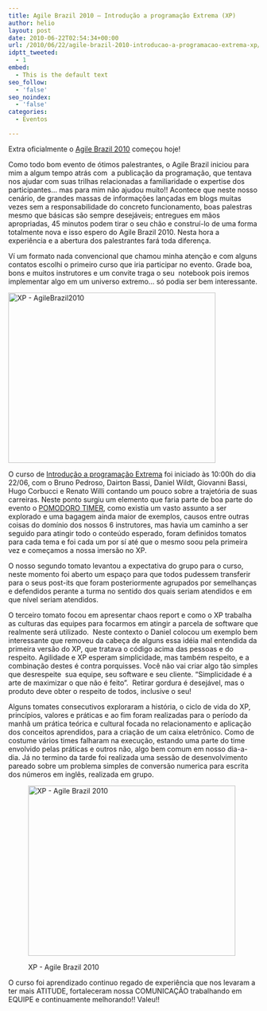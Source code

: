 ```yaml
---
title: Agile Brazil 2010 – Introdução a programação Extrema (XP)
author: helio
layout: post
date: 2010-06-22T02:54:34+00:00
url: /2010/06/22/agile-brazil-2010-introducao-a-programacao-extrema-xp/
idptt_tweeted:
  - 1
embed:
  - This is the default text
seo_follow:
  - 'false'
seo_noindex:
  - 'false'
categories:
  - Eventos

---
```

Extra oficialmente o <a title="Agile Brazil 2010" href="http://www.agilebrazil.com/" target="_blank">Agile Brazil 2010</a> começou hoje!

Como todo bom evento de ótimos palestrantes, o Agile Brazil iniciou para mim a algum tempo atrás com  a publicação da programação, que tentava nos ajudar com suas trilhas relacionadas a familiaridade o expertise dos participantes&#8230; mas para mim não ajudou muito!! Acontece que neste nosso cenário, de grandes massas de informações lançadas em blogs muitas vezes sem a responsabilidade do concreto funcionamento, boas palestras mesmo que básicas são sempre desejáveis; entregues em mãos apropriadas, 45 minutos podem tirar o seu chão e construí-lo de uma forma totalmente nova e isso espero do Agile Brazil 2010. Nesta hora a experiência e a abertura dos palestrantes fará toda diferença.

Ví um formato nada convencional que chamou minha atenção e com alguns contatos escolhi o primeiro curso que iria participar no evento. Grade boa, bons e muitos instrutores e um convite traga o seu  notebook pois iremos implementar algo em um universo extremo&#8230; só podia ser bem interessante.

[<img class="aligncenter size-full wp-image-206" src="/uploads/2010/06/DSC04413.jpg" alt="XP - AgileBrazil2010" width="417" height="342" srcset="/uploads/2010/06/DSC04413.jpg 417w, /uploads/2010/06/DSC04413-300x246.jpg 300w" sizes="(max-width: 417px) 100vw, 417px" />][1]

O curso de <a title="XP" href="http://www.agilebrazil.com/2010/pt/xp.html" target="_blank">Introdução a programação Extrema</a> foi iniciado às 10:00h do dia 22/06, com o Bruno Pedroso, Dairton Bassi, Daniel Wildt, Giovanni Bassi, Hugo Corbucci e Renato Willi contando um pouco sobre a trajetória de suas carreiras. Neste ponto surgiu um elemento que faria parte de boa parte do evento o <a title="Pomodoro" href="http://www.pomodorotechnique.com/" target="_blank">POMODORO TIMER</a>, como existia um vasto assunto a ser explorado e uma bagagem ainda maior de exemplos, causos entre outras coisas do domínio dos nossos 6 instrutores, mas havia um caminho a ser seguido para atingir todo o conteúdo esperado, foram definidos tomatos para cada tema e foi cada um por sí até que o mesmo soou pela primeira vez e começamos a nossa imersão no XP.

O nosso segundo tomato levantou a expectativa do grupo para o curso, neste momento foi aberto um espaço para que todos pudessem transferir para o seus post-its que foram posteriormente agrupados por semelhanças e defendidos perante a turma no sentido dos quais seriam atendidos e em que nível seriam atendidos.

O terceiro tomato focou em apresentar chaos report e como o XP trabalha as culturas das equipes para focarmos em atingir a parcela de software que realmente será utilizado.  Neste contexto o Daniel colocou um exemplo bem interessante que removeu da cabeça de alguns essa idéia mal entendida da primeira versão do XP, que tratava o código acima das pessoas e do respeito. Agilidade e XP esperam simplicidade, mas também respeito, e a combinação destes é contra porquisses. Você não vai criar algo tão simples que desrespeite  sua equipe, seu software e seu cliente. &#8220;Simplicidade é a arte de maximizar o que não é feito&#8221;.  Retirar gordura é desejável, mas o produto deve obter o respeito de todos, inclusive o seu!

Alguns tomates consecutivos exploraram a história, o ciclo de vida do XP, princípios, valores e práticas e ao fim foram realizadas para o período da manhã um prática teórica e cultural focada no relacionamento e aplicação dos conceitos aprendidos, para a criação de um caixa eletrônico. Como de costume vários times falharam na execução, estando uma parte do time envolvido pelas práticas e outros não, algo bem comum em nosso dia-a-dia. Já no termino da tarde foi realizada uma sessão de desenvolvimento pareado sobre um problema simples de conversão numerica para escrita dos números em inglês, realizada em grupo.<figure id="attachment_205" style="width: 417px" class="wp-caption aligncenter">

[<img class="size-full wp-image-205" src="/uploads/2010/06/DSC044221.jpg" alt="XP - Agile Brazil 2010" width="417" height="342" srcset="/uploads/2010/06/DSC044221.jpg 417w, /uploads/2010/06/DSC044221-300x246.jpg 300w" sizes="(max-width: 417px) 100vw, 417px" />][2]<figcaption class="wp-caption-text">XP - Agile Brazil 2010</figcaption></figure> 

O curso foi aprendizado continuo regado de experiência que nos levaram a ter mais ATITUDE, fortaleceram nossa COMUNICAÇÃO trabalhando em EQUIPE e continuamente melhorando!! Valeu!!

 [1]: /uploads/2010/06/DSC04413.jpg
 [2]: /uploads/2010/06/DSC044221.jpg